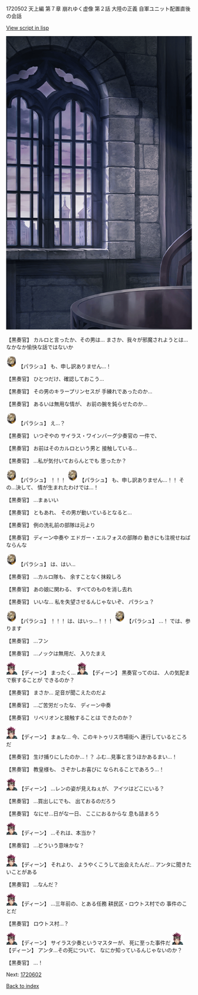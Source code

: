 1720502 天上編 第７章 崩れゆく虚像 第２話 大陸の正義 自軍ユニット配置直後の会話

[View script in lisp](../scripts/1720502.txt)

![church_room.png](../images/backgrounds/church_room.png)

【黒奏官】
カルロと言ったか、その男は…
まさか、我々が邪魔されようとは…
なかなか愉快な話ではないか

<img src="../images/units/200471.png" alt="200471.png" height="34"/>
【パラシュ】
も、申し訳ありません…！

【黒奏官】
ひとつだけ、確認しておこう…

【黒奏官】
その男のキラープリンセスが
手練れであったのか…

【黒奏官】
あるいは無用な情が、
お前の腕を鈍らせたのか…

<img src="../images/units/200471.png" alt="200471.png" height="34"/>
【パラシュ】
え…？

【黒奏官】
いつぞやの
サイラス・ワインバーグ少奏官の
一件で、

【黒奏官】
お前はそのカルロという男と
接触している…

【黒奏官】
…私が気付いておらんとでも
思ったか？

<img src="../images/units/200471.png" alt="200471.png" height="34"/>
【パラシュ】
！！！

<img src="../images/units/200471.png" alt="200471.png" height="34"/>
【パラシュ】
も、申し訳ありません…！！
その…決して、
情が生まれたわけでは…！

【黒奏官】
…まぁいい

【黒奏官】
ともあれ、
その男が動いているとなると…

【黒奏官】
例の洗礼前の部隊は元より

【黒奏官】
ディーン中奏や
エドガー・エルフォスの部隊の
動きにも注視せねばならんな

<img src="../images/units/200471.png" alt="200471.png" height="34"/>
【パラシュ】
は、はい…

【黒奏官】
…カルロ隊も、
余すことなく抹殺しろ

【黒奏官】
あの娘に関わる、
すべてのものを消し去れ

【黒奏官】
いいな…
私を失望させるんじゃないぞ、
パラシュ？

<img src="../images/units/200471.png" alt="200471.png" height="34"/>
【パラシュ】
！！！
は、はいっ…！！！

<img src="../images/units/200471.png" alt="200471.png" height="34"/>
【パラシュ】
…！
では、参ります

【黒奏官】
…フン

【黒奏官】
…ノックは無用だ、
入りたまえ

<img src="../images/units/6.png" alt="6.png" height="34"/>
【ディーン】
まったく…

<img src="../images/units/6.png" alt="6.png" height="34"/>
【ディーン】
黒奏官ってのは、
人の気配まで察することが
できるのか？

【黒奏官】
まさか…
足音が聞こえたのだよ

【黒奏官】
…ご苦労だったな、
ディーン中奏

【黒奏官】
リベリオンと接触することは
できたのか？

<img src="../images/units/6.png" alt="6.png" height="34"/>
【ディーン】
まぁな…
今、このキトゥリス市場街へ
連行しているところだ

【黒奏官】
生け捕りにしたのか…！？
ふむ…見事と言うほかあるまい…！

【黒奏官】
教皇様も、
さぞかしお喜びに
なられることであろう…！

<img src="../images/units/6.png" alt="6.png" height="34"/>
【ディーン】
…レンの姿が見えねぇが、
アイツはどこにいる？

【黒奏官】
…買出しにでも、
出ておるのだろう

【黒奏官】
なにせ…日がな一日、
ここにおるからな
息も詰まろう

<img src="../images/units/6.png" alt="6.png" height="34"/>
【ディーン】
…それは、本当か？

【黒奏官】
…どういう意味かな？

<img src="../images/units/6.png" alt="6.png" height="34"/>
【ディーン】
それより、
ようやくこうして出会えたんだ…
アンタに聞きたいことがある

【黒奏官】
…なんだ？

<img src="../images/units/6.png" alt="6.png" height="34"/>
【ディーン】
…三年前の、とある任務
耕民区・ロウトス村での
事件のことだ

【黒奏官】
ロウトス村…？

<img src="../images/units/6.png" alt="6.png" height="34"/>
【ディーン】
サイラス少奏というマスターが、
死に至った事件だ

<img src="../images/units/6.png" alt="6.png" height="34"/>
【ディーン】
アンタ…その死について、
なにか知っているんじゃないのか？

【黒奏官】
…！

Next: [1720602](1720602.md)

[Back to index](index.md)

